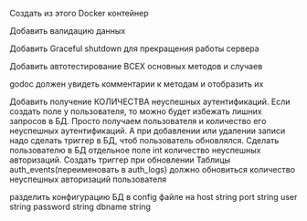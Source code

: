 Создать из этого Docker контейнер

Добавить валидацию данных

Добавить Graceful shutdown для прекращения работы сервера

Добавить автотестирование ВСЕХ основных методов и случаев

godoc должен увидеть комментарии к методам и отобразить их

Добавить получение КОЛИЧЕСТВА неуспешных аутентификаций. Если создать поле у пользователя, то можно будет избежать лишних запросов в БД. Просто получаем пользователя и количество его неуспешных аутентификаций. А при добавлении или удалении записи надо сделать триггер в БД, чтоб пользователь обновлялся.
Сделать пользователю в БД отдельное поле int количество неуспешных авторизаций. Создать триггер при обновлении Таблицы auth_events(переименовать в auth_logs) должно обновиться количество неуспешных авторизаций пользователя

разделить конфигурацию БД в config файлe на
    host     string
    port     string
    user     string
    password string
    dbname   string

